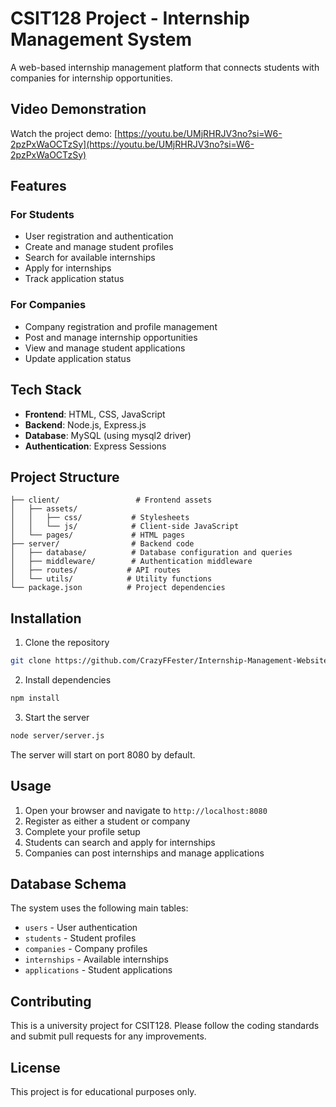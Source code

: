 # CSIT128 Project - Internship Management System

A web-based internship management platform that connects students with companies for internship opportunities.

## Video Demonstration

Watch the project demo: [https://youtu.be/UMjRHRJV3no?si=W6-2pzPxWaOCTzSy](https://youtu.be/UMjRHRJV3no?si=W6-2pzPxWaOCTzSy)

## Features

### For Students
- User registration and authentication
- Create and manage student profiles
- Search for available internships
- Apply for internships
- Track application status

### For Companies
- Company registration and profile management
- Post and manage internship opportunities
- View and manage student applications
- Update application status

## Tech Stack

- **Frontend**: HTML, CSS, JavaScript
- **Backend**: Node.js, Express.js
- **Database**: MySQL (using mysql2 driver)
- **Authentication**: Express Sessions

## Project Structure

```
├── client/                 # Frontend assets
│   ├── assets/
│   │   ├── css/           # Stylesheets
│   │   └── js/            # Client-side JavaScript
│   └── pages/             # HTML pages
├── server/                # Backend code
│   ├── database/          # Database configuration and queries
│   ├── middleware/        # Authentication middleware
│   ├── routes/           # API routes
│   └── utils/            # Utility functions
└── package.json          # Project dependencies
```

## Installation

1. Clone the repository
```bash
git clone https://github.com/CrazyFFester/Internship-Management-Website.git
```

2. Install dependencies
```bash
npm install
```
3. Start the server
```bash
node server/server.js
```

The server will start on port 8080 by default.

## Usage

1. Open your browser and navigate to `http://localhost:8080`
2. Register as either a student or company
3. Complete your profile setup
4. Students can search and apply for internships
5. Companies can post internships and manage applications

## Database Schema

The system uses the following main tables:
- `users` - User authentication
- `students` - Student profiles
- `companies` - Company profiles
- `internships` - Available internships
- `applications` - Student applications

## Contributing

This is a university project for CSIT128. Please follow the coding standards and submit pull requests for any improvements.

## License

This project is for educational purposes only.

